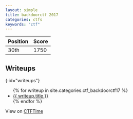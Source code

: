 ```yaml
---
layout: simple
title: backdoorctf 2017
categories: ctfs
keywords: "ctf"
---
```


Position | Score
-------- | -----
30th     | 1750

## Writeups
{:id="writeups"}

<ul>
{% for writeup in site.categories.ctf_backdoorctf17 %}
<li><a href="{{ writeup.url }}" title="{{ writeup.description }}">{{ writeup.title }}</a></li>
{% endfor %}
</ul>

View on [CTFTime](https://ctftime.org/event/504)
